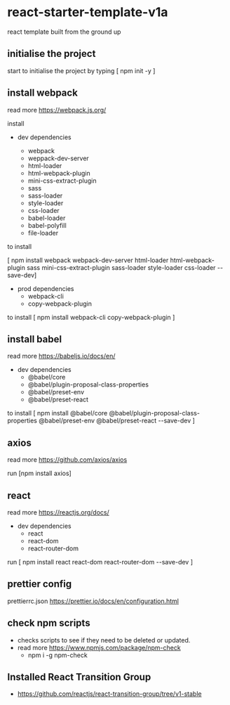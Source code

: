 # react-starter-template-v1a

react template built from the ground up

## initialise the project

start to initialise the project by typing [ npm init -y ]

## install webpack

read more
https://webpack.js.org/

install

- dev dependencies

  - webpack
  - weppack-dev-server
  - html-loader
  - html-webpack-plugin
  - mini-css-extract-plugin
  - sass
  - sass-loader
  - style-loader
  - css-loader
  - babel-loader
  - babel-polyfill
  - file-loader

to install

[ npm install webpack webpack-dev-server html-loader html-webpack-plugin sass mini-css-extract-plugin sass-loader style-loader css-loader --save-dev]

- prod dependencies
  - webpack-cli
  - copy-webpack-plugin

to install
[ npm install webpack-cli copy-webpack-plugin ]

## install babel

read more
https://babeljs.io/docs/en/

- dev dependencies
  - @babel/core
  - @babel/plugin-proposal-class-properties
  - @babel/preset-env
  - @babel/preset-react

to install
[ npm install @babel/core @babel/plugin-proposal-class-properties @babel/preset-env @babel/preset-react --save-dev ]

## axios

read more
https://github.com/axios/axios

run [npm install axios]

## react

read more
https://reactjs.org/docs/

- dev dependencies
  - react
  - react-dom
  - react-router-dom

run [ npm install react react-dom react-router-dom --save-dev ]

## prettier config

prettierrc.json
https://prettier.io/docs/en/configuration.html

## check npm scripts

- checks scripts to see if they need to be deleted or updated.
- read more
  https://www.npmjs.com/package/npm-check
  - npm i -g npm-check

## Installed React Transition Group

- https://github.com/reactjs/react-transition-group/tree/v1-stable
